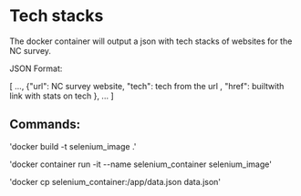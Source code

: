 # Tech stacks

The docker container will output a json with tech stacks of websites for the NC survey.
 
JSON Format:

[ ..., {"url": NC survey website, "tech": tech from the url , "href": builtwith link with stats on tech }, ... ]


## Commands:

'docker build -t selenium_image .'

'docker container  run -it --name selenium_container selenium_image'

'docker cp selenium_container:/app/data.json data.json'